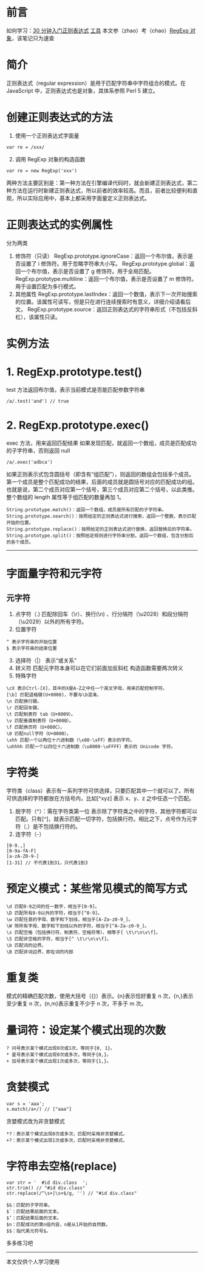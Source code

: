 # 前言

如何学习：[30 分钟入门正则表达式](https://luke0922.gitbooks.io/learnregularexpressionin30minutes/content/chapter8.html)
[工具](https://www.regexpal.com/)
本文参（zhao）考（chao）[RegExp 对象](https://wangdoc.com/javascript/stdlib/regexp.html)，该笔记只为速查

# 简介

正则表达式（regular expression）是用于匹配字符串中字符组合的模式。在 JavaScript 中，正则表达式也是对象，其体系参照 Perl 5 建立。

# 创建正则表达式的方法

1. 使用一个正则表达式字面量

```
var re = /xxx/
```

2. 调用 RegExp 对象的构造函数

```
var re = new RegExp('xxx')
```

两种方法主要区别是：第一种方法在引擎编译代码时，就会新建正则表达式，第二种方法在运行时新建正则表达式，所以前者的效率较高。而且，前者比较便利和直观，所以实际应用中，基本上都采用字面量定义正则表达式。

# 正则表达式的实例属性

分为两类

1. 修饰符（只读）
   RegExp.prototype.ignoreCase：返回一个布尔值，表示是否设置了 i 修饰符。用于忽略字符串大小写。
   RegExp.prototype.global：返回一个布尔值，表示是否设置了 g 修饰符。用于全局匹配。
   RegExp.prototype.multiline：返回一个布尔值，表示是否设置了 m 修饰符。用于设置匹配为多行模式。
2. 其他属性
   RegExp.prototype.lastIndex：返回一个数值，表示下一次开始搜索的位置。该属性可读写，但是只在进行连续搜索时有意义，详细介绍请看后文。
   RegExp.prototype.source：返回正则表达式的字符串形式（不包括反斜杠），该属性只读。

# 实例方法

# 1. RegExp.prototype.test()

test 方法返回布尔值，表示当前模式是否能匹配参数字符串

```
/a/.test('and') // true
```

# 2. RegExp.prototype.exec()

exec 方法，用来返回匹配结果
如果发现匹配，就返回一个数组，成员是匹配成功的子字符串，否则返回 null

```
/a/.exec('adbca')
```

如果正则表示式包含圆括号（即含有“组匹配”），则返回的数组会包括多个成员。第一个成员是整个匹配成功的结果，后面的成员就是圆括号对应的匹配成功的组。也就是说，第二个成员对应第一个括号，第三个成员对应第二个括号，以此类推。整个数组的 length 属性等于组匹配的数量再加 1。

```
String.prototype.match()：返回一个数组，成员是所有匹配的子字符串。
String.prototype.search()：按照给定的正则表达式进行搜索，返回一个整数，表示匹配开始的位置。
String.prototype.replace()：按照给定的正则表达式进行替换，返回替换后的字符串。
String.prototype.split()：按照给定规则进行字符串分割，返回一个数组，包含分割后的各个成员。
```

---

# 字面量字符和元字符

## 元字符

1. 点字符（.)
   匹配除回车（\r）、换行(\n) 、行分隔符（\u2028）和段分隔符（\u2029）以外的所有字符。
2. 位置字符

```
^ 表示字符串的开始位置
$ 表示字符串的结束位置
```

3. 选择符（|）
   表示“或关系”
4. 转义符
   匹配元字符本身可以在它们前面加反斜杠
   构造函数需要两次转义
5. 特殊字符

```
\cX 表示Ctrl-[X]，其中的X是A-Z之中任一个英文字母，用来匹配控制字符。
[\b] 匹配退格键(U+0008)，不要与\b混淆。
\n 匹配换行键。
\r 匹配回车键。
\t 匹配制表符 tab（U+0009）。
\v 匹配垂直制表符（U+000B）。
\f 匹配换页符（U+000C）。
\0 匹配null字符（U+0000）。
\xhh 匹配一个以两位十六进制数（\x00-\xFF）表示的字符。
\uhhhh 匹配一个以四位十六进制数（\u0000-\uFFFF）表示的 Unicode 字符。
```

# 字符类

字符类（class）表示有一系列字符可供选择，只要匹配其中一个就可以了。所有可供选择的字符都放在方括号内，比如[^xyz] 表示 x、y、z 之中任选一个匹配。

1. 脱字符（^）：需在字符类第一位
   表示除了字符类之中的字符，其他字符都可以匹配。只有[^]，就表示匹配一切字符，包括换行符。相比之下，点号作为元字符（.）是不包括换行符的。
2. 连字符（-）

```
[0-9.,]
[0-9a-fA-F]
[a-zA-Z0-9-]
[1-31] // 不代表1到31，只代表1到3
```

# 预定义模式：某些常见模式的简写方式

```
\d 匹配0-9之间的任一数字，相当于[0-9]。
\D 匹配所有0-9以外的字符，相当于[^0-9]。
\w 匹配任意的字母、数字和下划线，相当于[A-Za-z0-9_]。
\W 除所有字母、数字和下划线以外的字符，相当于[^A-Za-z0-9_]。
\s 匹配空格（包括换行符、制表符、空格符等），相等于[ \t\r\n\v\f]。
\S 匹配非空格的字符，相当于[^ \t\r\n\v\f]。
\b 匹配词的边界。
\B 匹配非词边界，即在词的内部
```

# 重复类

模式的精确匹配次数，使用大括号（{}）表示。{n}表示恰好重复 n 次，{n,}表示至少重复 n 次，{n,m}表示重复不少于 n 次，不多于 m 次。

# 量词符：设定某个模式出现的次数

```
? 问号表示某个模式出现0次或1次，等同于{0, 1}。
* 星号表示某个模式出现0次或多次，等同于{0,}。
+ 加号表示某个模式出现1次或多次，等同于{1,}。
```

# 贪婪模式

```
var s = 'aaa';
s.match(/a+/) // ["aaa"]
```

贪婪模式改为非贪婪模式

```
*?：表示某个模式出现0次或多次，匹配时采用非贪婪模式。
+?：表示某个模式出现1次或多次，匹配时采用非贪婪模式。
```

# 字符串去空格(replace)

```
var str = '  #id div.class  ';
str.trim() // "#id div.class"
str.replace(/^\s+|\s+$/g, '') // "#id div.class"
```

```
$&：匹配的子字符串。
$`：匹配结果前面的文本。
$’：匹配结果后面的文本。
$n：匹配成功的第n组内容，n是从1开始的自然数。
$$：指代美元符号$。
```

多多练习吧

---

本文仅供个人学习使用
